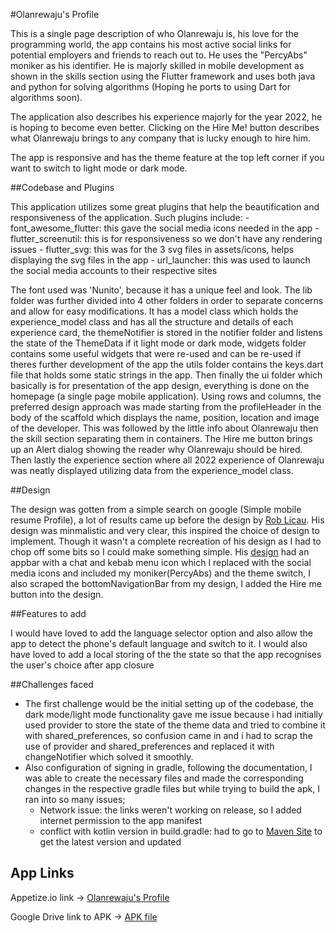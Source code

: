 #Olanrewaju's Profile

This is a single page description of who Olanrewaju is, his love for the programming world,
the app contains his most active social links for potential employers and friends to reach out to.
He uses the "PercyAbs" moniker as his identifier. He is majorly skilled in mobile development as shown
in the skills section using the Flutter framework and uses both java and python for solving algorithms (Hoping he
ports to using Dart for algorithms soon).

The application also describes his experience majorly for the year 2022, he is hoping to 
become even better. Clicking on the Hire Me! button describes what Olanrewaju brings to 
any company that is lucky enough to hire him.

The app is responsive and has the theme feature at the top left corner if you want to switch to
light mode or dark mode.


##Codebase and Plugins 

This application utilizes some great plugins that help the beautification and responsiveness of the
application. Such plugins include:
    - font_awesome_flutter: this gave the social media icons needed in the app
    - flutter_screenutil: this is for responsiveness so we don't have any rendering issues
    - flutter_svg: this was for the 3 svg files in assets/icons, helps displaying the svg files in the app
    - url_launcher: this was used to launch the social media accounts to their respective sites

The font used was 'Nunito', because it has a unique feel and look. The lib folder was further divided into 4 other 
folders in order to separate concerns and allow for easy modifications. It has a model class 
which holds the experience_model class and has all the structure and details of each experience card,
the themeNotifier is stored in the notifier folder and listens the state of the ThemeData if it light mode or dark mode,
widgets folder contains some useful widgets that were re-used and can be re-used if theres further development of the app
the utils folder contains the keys.dart file that holds some static strings in the app.
Then finally the ui folder which basically is for presentation of the app design, everything is done on the homepage (a single page mobile application).
Using rows and columns, the preferred design approach was made starting from the profileHeader in the body of the scaffold which displays the
name, position, location and image of the developer. This was followed by the little info about Olanrewaju then the skill section separating them in 
containers. The Hire me button brings up an Alert dialog showing the reader why Olanrewaju should be hired. Then lastly the experience section where
 all 2022 experience of Olanrewaju was neatly displayed utilizing data from the experience_model class.

##Design

The design was gotten from a simple search on google (Simple mobile resume Profile), a lot of results came up before the design by
[Rob Licau](https://dribbble.com/RobertLicau). His design was minmalistic and very clear, this inspired the choice of design to implement.
Though it wasn't a complete recreation of his design as I had to chop off some bits so I could make something simple.
His [design](https://dribbble.com/shots/5438724-Resume-Mobile-App-for-iOS-Black-White) had an appbar with a chat and kebab menu icon which I replaced 
with the social media icons and included my moniker(PercyAbs) and the theme switch, I also scraped the bottomNavigationBar from my design, I added the Hire me button
into the design.

##Features to add

I would have loved to add the language selector option and also allow the app to detect the phone's default language and switch to it.
I would also have loved to add a local storing of the the state so that the app recognises the user's choice after app closure

##Challenges faced

- The first challenge would be the initial setting up of the codebase, the dark mode/light mode functionality gave me issue because i had initially used provider to store
the state of the theme data and tried to combine it with shared_preferences, so confusion came in and i had to scrap the use of provider and shared_preferences and replaced 
it with changeNotifier which solved it smoothly.
- Also configuration of signing in gradle, following the documentation, I was able to create the necessary files and made the corresponding changes in the respective gradle files but while trying to build the apk, I ran into so many issues; 
    - Network issue: the links weren't working on release, so I added internet permission to the app manifest
    - conflict with kotlin version in build.gradle: had to go to [Maven Site](https://maven.google.com/web/index.html#com.google.android.material:material) to get the latest version and updated

## App Links

Appetize.io link -> [Olanrewaju's Profile](https://appetize.io/app/3qpmql6hmaiumdksz3p3xcy6wu?device=pixel6&osVersion=12.0&scale=75)

Google Drive link to APK -> [APK file](https://drive.google.com/file/d/14cddwEkfx3WdM4uv16lCs6ZNKa23JgHA/view?usp=share_link)
